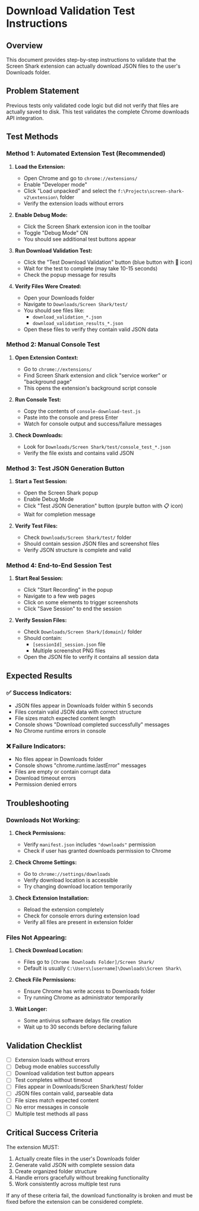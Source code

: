 # Download Validation Test Instructions

## Overview
This document provides step-by-step instructions to validate that the Screen Shark extension can actually download JSON files to the user's Downloads folder.

## Problem Statement
Previous tests only validated code logic but did not verify that files are actually saved to disk. This test validates the complete Chrome downloads API integration.

## Test Methods

### Method 1: Automated Extension Test (Recommended)

1. **Load the Extension:**
   - Open Chrome and go to `chrome://extensions/`
   - Enable "Developer mode"
   - Click "Load unpacked" and select the `f:\Projects\screen-shark-v2\extension\` folder
   - Verify the extension loads without errors

2. **Enable Debug Mode:**
   - Click the Screen Shark extension icon in the toolbar
   - Toggle "Debug Mode" ON
   - You should see additional test buttons appear

3. **Run Download Validation Test:**
   - Click the "Test Download Validation" button (blue button with 💾 icon)
   - Wait for the test to complete (may take 10-15 seconds)
   - Check the popup message for results

4. **Verify Files Were Created:**
   - Open your Downloads folder
   - Navigate to `Downloads/Screen Shark/test/`
   - You should see files like:
     - `download_validation_*.json`
     - `download_validation_results_*.json`
   - Open these files to verify they contain valid JSON data

### Method 2: Manual Console Test

1. **Open Extension Context:**
   - Go to `chrome://extensions/`
   - Find Screen Shark extension and click "service worker" or "background page"
   - This opens the extension's background script console

2. **Run Console Test:**
   - Copy the contents of `console-download-test.js`
   - Paste into the console and press Enter
   - Watch for console output and success/failure messages

3. **Check Downloads:**
   - Look for `Downloads/Screen Shark/test/console_test_*.json`
   - Verify the file exists and contains valid JSON

### Method 3: Test JSON Generation Button

1. **Start a Test Session:**
   - Open the Screen Shark popup
   - Enable Debug Mode
   - Click "Test JSON Generation" button (purple button with 📋 icon)
   - Wait for completion message

2. **Verify Test Files:**
   - Check `Downloads/Screen Shark/test/` folder
   - Should contain session JSON files and screenshot files
   - Verify JSON structure is complete and valid

### Method 4: End-to-End Session Test

1. **Start Real Session:**
   - Click "Start Recording" in the popup
   - Navigate to a few web pages
   - Click on some elements to trigger screenshots
   - Click "Save Session" to end the session

2. **Verify Session Files:**
   - Check `Downloads/Screen Shark/[domain]/` folder
   - Should contain:
     - `[sessionId]_session.json` file
     - Multiple screenshot PNG files
   - Open the JSON file to verify it contains all session data

## Expected Results

### ✅ Success Indicators:
- JSON files appear in Downloads folder within 5 seconds
- Files contain valid JSON data with correct structure
- File sizes match expected content length
- Console shows "Download completed successfully" messages
- No Chrome runtime errors in console

### ❌ Failure Indicators:
- No files appear in Downloads folder
- Console shows "chrome.runtime.lastError" messages
- Files are empty or contain corrupt data
- Download timeout errors
- Permission denied errors

## Troubleshooting

### Downloads Not Working:
1. **Check Permissions:**
   - Verify `manifest.json` includes `"downloads"` permission
   - Check if user has granted downloads permission to Chrome

2. **Check Chrome Settings:**
   - Go to `chrome://settings/downloads`
   - Verify download location is accessible
   - Try changing download location temporarily

3. **Check Extension Installation:**
   - Reload the extension completely
   - Check for console errors during extension load
   - Verify all files are present in extension folder

### Files Not Appearing:
1. **Check Download Location:**
   - Files go to `[Chrome Downloads Folder]/Screen Shark/`
   - Default is usually `C:\Users\[username]\Downloads\Screen Shark\`

2. **Check File Permissions:**
   - Ensure Chrome has write access to Downloads folder
   - Try running Chrome as administrator temporarily

3. **Wait Longer:**
   - Some antivirus software delays file creation
   - Wait up to 30 seconds before declaring failure

## Validation Checklist

- [ ] Extension loads without errors
- [ ] Debug mode enables successfully
- [ ] Download validation test button appears
- [ ] Test completes without timeout
- [ ] Files appear in Downloads/Screen Shark/test/ folder
- [ ] JSON files contain valid, parseable data
- [ ] File sizes match expected content
- [ ] No error messages in console
- [ ] Multiple test methods all pass

## Critical Success Criteria

The extension MUST:
1. Actually create files in the user's Downloads folder
2. Generate valid JSON with complete session data
3. Create organized folder structure
4. Handle errors gracefully without breaking functionality
5. Work consistently across multiple test runs

If any of these criteria fail, the download functionality is broken and must be fixed before the extension can be considered complete.
